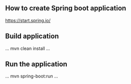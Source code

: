 ## How to create Spring boot application

https://start.spring.io/

## Build application 

...
mvn clean install
...

## Run the application

...
mvn spring-boot:run
...